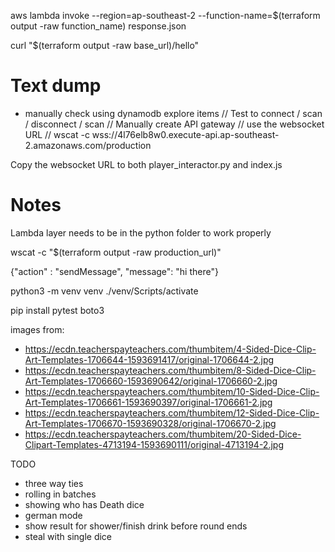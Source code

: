 aws lambda invoke --region=ap-southeast-2 --function-name=$(terraform output -raw function_name) response.json

curl "$(terraform output -raw base_url)/hello"

# Text dump
- manually check using dynamodb explore items
// Test to connect / scan / disconnect / scan
// Manually create API gateway
// use the websocket URL
// wscat -c wss://4l76elb8w0.execute-api.ap-southeast-2.amazonaws.com/production

Copy the websocket URL to both player_interactor.py and index.js

# Notes

Lambda layer needs to be in the python folder to work properly


wscat -c "$(terraform output -raw production_url)"

{"action" : "sendMessage", "message": "hi there"}



python3 -m venv venv
./venv/Scripts/activate

pip install pytest boto3


images from:
- https://ecdn.teacherspayteachers.com/thumbitem/4-Sided-Dice-Clip-Art-Templates-1706644-1593691417/original-1706644-2.jpg
- https://ecdn.teacherspayteachers.com/thumbitem/8-Sided-Dice-Clip-Art-Templates-1706660-1593690642/original-1706660-2.jpg
- https://ecdn.teacherspayteachers.com/thumbitem/10-Sided-Dice-Clip-Art-Templates-1706661-1593690397/original-1706661-2.jpg
- https://ecdn.teacherspayteachers.com/thumbitem/12-Sided-Dice-Clip-Art-Templates-1706670-1593690328/original-1706670-2.jpg
- https://ecdn.teacherspayteachers.com/thumbitem/20-Sided-Dice-Clipart-Templates-4713194-1593690111/original-4713194-2.jpg


TODO
- three way ties
- rolling in batches
- showing who has Death dice
- german mode
- show result for shower/finish drink before round ends
- steal with single dice